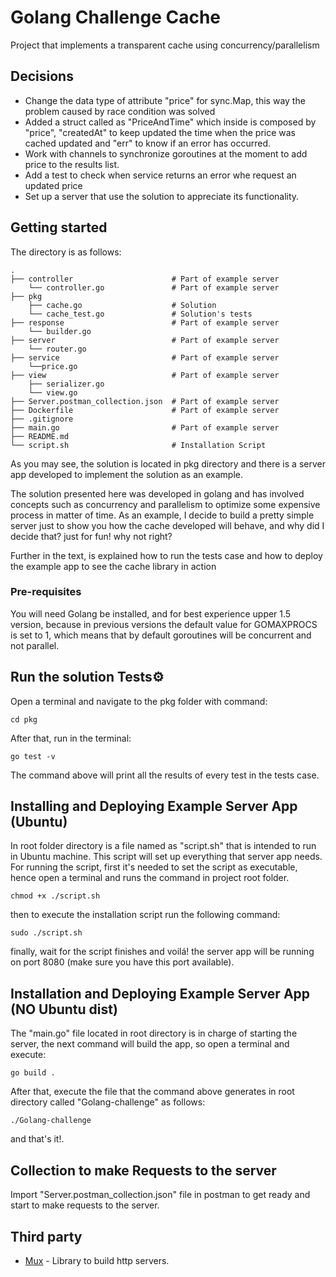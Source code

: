# Golang Challenge Cache
Project that implements a transparent cache using concurrency/parallelism

## Decisions


* Change the data type of attribute "price" for sync.Map, this way the problem caused by race condition was solved
* Added a struct called as "PriceAndTime" which inside is composed by "price", "createdAt" to keep updated the time when
  the price was cached updated and "err" to know if an error has occurred.
* Work with channels to synchronize goroutines at the moment to add price to the results list.
* Add a test to check when service returns an error whe request an updated price
* Set up a server that use the solution to appreciate its functionality.


## Getting started 

The directory is as follows:

    .
    ├── controller                      # Part of example server
        └── controller.go               # Part of example server
    ├── pkg                             
        ├── cache.go                    # Solution
        └── cache_test.go               # Solution's tests
    ├── response                        # Part of example server
        └── builder.go
    ├── server                          # Part of example server
        └── router.go
    ├── service                         # Part of example server
        └──price.go
    ├── view                            # Part of example server
        ├── serializer.go
        └── view.go
    ├── Server.postman_collection.json  # Part of example server
    ├── Dockerfile                      # Part of example server
    ├── .gitignore
    ├── main.go                         # Part of example server
    ├── README.md 
    └── script.sh                       # Installation Script

As you may see, the solution is located in pkg directory and there is a server app developed to implement the solution 
as an example. 

The solution presented here was developed in golang and has involved concepts such as concurrency and parallelism to 
optimize some expensive process in matter of time. As an example, I decide to build a pretty simple server just to show you
how the cache developed will behave, and why did I decide that? just for fun! why not right?

Further in the text, is explained how to run the tests case and how to deploy the example app to see the cache library in action


### Pre-requisites

You will need Golang be installed, and for best experience upper 1.5 version, 
because in previous versions the default value for GOMAXPROCS is set to 1, which means that by default goroutines will 
be concurrent and not parallel.


## Run the solution Tests⚙️

Open a terminal and navigate to the pkg folder with command:
```
cd pkg
```
After that, run in the terminal:
```
go test -v
```

The command above will print all the results of every test in the tests case.


## Installing and Deploying Example Server App (Ubuntu)

In root folder directory is a file named as "script.sh" that is intended to run in Ubuntu machine. This script will set up everything that server app needs. 
For running the script, first it's needed to set the script as executable, hence open a terminal and runs the command 
in project root folder.
```
chmod +x ./script.sh
```
then to execute the installation script run the following command:
```
sudo ./script.sh
```
finally, wait for the script finishes and voilá! the server app will be running on port 8080 (make sure you have this port 
available).


## Installation and Deploying Example Server App (NO Ubuntu dist)

The "main.go" file located in root directory is in charge of starting the server, the next command will build the app, so
open a terminal and execute:
```
go build .
```
After that, execute the file that the command above generates in root directory called "Golang-challenge" as follows:

```
./Golang-challenge
```

and that's it!.


## Collection to make Requests to the server

Import "Server.postman_collection.json" file in postman to get ready and start to make requests to the server.


## Third party

* [Mux](https://github.com/gorilla/mux/) - Library to build http servers.
